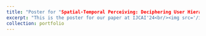 ```yaml
---
title: "Poster for "Spatial-Temporal Perceiving: Deciphering User Hierarchical Intent in Session-Based Recommendation""
excerpt: "This is the poster for our paper at IJCAI'24<br/><img src='/images/poster_IJCAI24.png'>"
collection: portfolio
---
```



